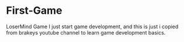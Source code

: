 # First-Game
LoserMind Game
I just start game development, and this is just i copied from brakeys youtube channel to learn game development basics.
